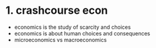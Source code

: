 # 1. crashcourse econ
- economics is the study of scarcity and choices
- economics is about human choices and consequences
- microeconomics vs macroeconomics


